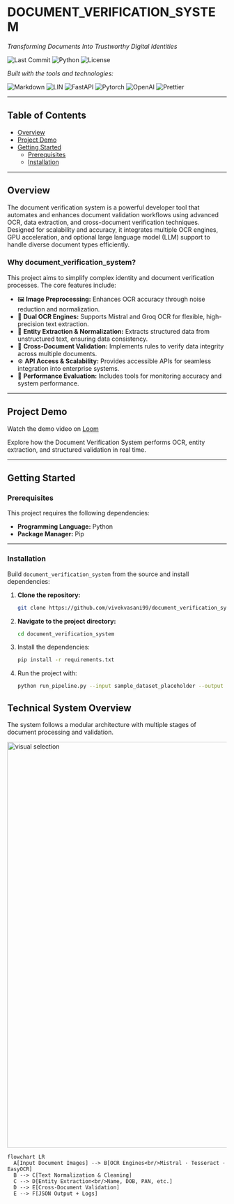# DOCUMENT_VERIFICATION_SYSTEM

_Transforming Documents Into Trustworthy Digital Identities_

![Last Commit](https://img.shields.io/github/last-commit/vivekvasani99/document_verification_system?style=flat-square) 
![Python](https://img.shields.io/badge/python-3.10%2B-blue?style=flat-square)
![License](https://img.shields.io/badge/license-MIT-green?style=flat-square)

_Built with the tools and technologies:_

![Markdown](https://img.shields.io/badge/-Markdown-000000?logo=markdown&logoColor=white&style=flat)
![LIN](https://img.shields.io/badge/-LIN-007ACC?style=flat)
![FastAPI](https://img.shields.io/badge/-FastAPI-009688?logo=fastapi&logoColor=white&style=flat)
![Pytorch](https://img.shields.io/badge/-Pytorch-EE4C2C?logo=pytorch&logoColor=white&style=flat)
![OpenAI](https://img.shields.io/badge/-OpenAI-412991?logo=openai&logoColor=white&style=flat)
![Prettier](https://img.shields.io/badge/-Prettier-F7B93E?logo=prettier&logoColor=white&style=flat)

---

## Table of Contents
- [Overview](#overview)
- [Project Demo](#project-demo)
- [Getting Started](#getting-started)
  - [Prerequisites](#prerequisites)
  - [Installation](#installation)

---

## Overview

The document verification system is a powerful developer tool that automates and enhances document validation workflows using advanced OCR, data extraction, and cross-document verification techniques. Designed for scalability and accuracy, it integrates multiple OCR engines, GPU acceleration, and optional large language model (LLM) support to handle diverse document types efficiently.

### Why document_verification_system?

This project aims to simplify complex identity and document verification processes. The core features include:

- 🖼️ **Image Preprocessing:** Enhances OCR accuracy through noise reduction and normalization.  
- 🧠 **Dual OCR Engines:** Supports Mistral and Groq OCR for flexible, high-precision text extraction.  
- 🧩 **Entity Extraction & Normalization:** Extracts structured data from unstructured text, ensuring data consistency.  
- 🔄 **Cross-Document Validation:** Implements rules to verify data integrity across multiple documents.  
- ⚙️ **API Access & Scalability:** Provides accessible APIs for seamless integration into enterprise systems.  
- 🚀 **Performance Evaluation:** Includes tools for monitoring accuracy and system performance.  

---

## Project Demo

Watch the demo video on [Loom](https://www.loom.com/share/your-video-id)

Explore how the Document Verification System performs OCR, entity extraction, and structured validation in real time.

---

## Getting Started

### Prerequisites

This project requires the following dependencies:

- **Programming Language:** Python  
- **Package Manager:** Pip  

---

### Installation

Build `document_verification_system` from the source and install dependencies:

1. **Clone the repository:**
   ```bash
   git clone https://github.com/vivekvasani99/document_verification_system
2. **Navigate to the project directory:**
   ```bash
   cd document_verification_system
3. Install the dependencies:
   ```bash
   pip install -r requirements.txt
4. Run the project with:
   ```bash
   python run_pipeline.py --input sample_dataset_placeholder --output results.json

## Technical System Overview

The system follows a modular architecture with multiple stages of document processing and validation.

<img width="1044" height="930" alt="visual selection" src="https://github.com/user-attachments/assets/8f008053-7142-4dfe-9fcd-d43e6c29a4ce" />

```mermaid
flowchart LR
  A[Input Document Images] --> B[OCR Engines<br/>Mistral · Tesseract · EasyOCR]
  B --> C[Text Normalization & Cleaning]
  C --> D[Entity Extraction<br/>Name, DOB, PAN, etc.]
  D --> E[Cross-Document Validation]
  E --> F[JSON Output + Logs]
